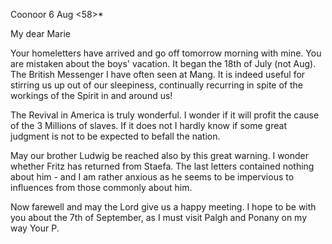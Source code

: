  Coonoor 6 Aug <58>*

My dear Marie

Your homeletters have arrived and go off tomorrow morning with mine. You are mistaken about the boys' vacation. It began the 18th of July (not Aug). The British Messenger I have often seen at Mang. It is indeed useful for stirring us up out of our sleepiness, continually recurring in spite of the workings of the Spirit in and around us!

The Revival in America is truly wonderful. I wonder if it will profit the cause of the 3 Millions of slaves. If it does not I hardly know if some great judgment is not to be expected to befall the nation.

May our brother Ludwig be reached also by this great warning. I wonder whether Fritz has returned from Staefa. The last letters contained nothing about him - and I am rather anxious as he seems to be impervious to influences from those commonly about him.

Now farewell and may the Lord give us a happy meeting. I hope to be with you about the 7th of September, as I must visit Palgh and Ponany on my way  Your P.

